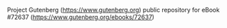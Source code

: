 Project Gutenberg (https://www.gutenberg.org) public repository
for eBook #72637 (https://www.gutenberg.org/ebooks/72637)
